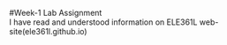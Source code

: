 #Week-1 Lab Assignment  
I have read and understood information on ELE361L web-site(ele361l.github.io)
